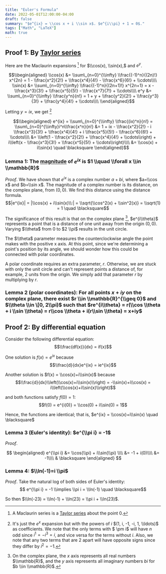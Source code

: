 ```yaml
---
title: "Euler's Formula"
date: 2022-05-01T12:00:00-04:00
draft: false
summary: "$e^{ix} = \\cos x + i \\sin x$. $e^{i\\pi} + 1 = 0$."
tags: ["Math", "LaTeX"]
math: true
---
```


## Proof 1: By [Taylor series](https://en.wikipedia.org/wiki/Taylor_series)

Here are the Maclaurin expansions [^1] for $\\cos(x), \\sin(x),$ and $e^y$.

[^1]: A Maclaurin series is a [Taylor series](https://en.wikipedia.org/wiki/Taylor_series) about the point 0.

$$\\begin{aligned} \\cos(x) &= \\sum\_{n=0}^{\\infty} \\frac{(-1)^n}{(2n)!} x^{2n} = 1 - \\frac{x^2}{2!} + \\frac{x^4}{4!} - \\frac{x^6}{6!} + \\cdots\\\\ \\sin(x) &= \\sum\_{n=0}^{\\infty} \\frac{(-1)^n}{(2n+1)!} x^{2n+1} = x - \\frac{x^3}{3!} + \\frac{x^5}{5!} - \\frac{x^7}{7!} + \\cdots\\\\ e^y &= \\sum\_{n=0}^{\\infty} \\frac{y^n}{n!} = 1 + y + \\frac{y^2}{2!} + \\frac{y^3}{3!} + \\frac{y^4}{4!} + \\cdots\\\\ \\end{aligned}$$

Letting $y = ix$, we get [^2]

$$\\begin{aligned} e^{ix} = \\sum\_{n=0}^{\\infty} \\frac{(ix)^n}{n!} = \\sum\_{n=0}^{\\infty}i^n\\frac{x^n}{n!} &= 1 + ix - \\frac{x^2}{2!} - i \\frac{x^3}{3!} + \\frac{x^4}{4!} + i \\frac{x^5}{5!} - \\frac{x^6}{6!} + \\cdots\\\\ &= \\left(1 - \\frac{x^2}{2!} + \\frac{x^4}{4!} + \\cdots\\right) + i\\left(x - \\frac{x^3}{3!} + \\frac{x^5}{5!} + \\cdots\\right)\\\\ &= \\cos(x) + i\\sin(x) \quad \blacksquare \\end{aligned}$$

[^2]: It's just the $e^x$ expansion but with the powers of $i$ $(1, i, -1, -i, 1, \\ldots)$ as coefficients. We note that the only terms with $ \\pm i$ will have $n$ odd since $i^1=-i^3=i$, and vice versa for the terms without $i$. Also, we note that any two terms that are 2 apart will have opposite signs since they differ by $i^2=-1$.

### Lemma 1: The [magnitude](https://en.wikipedia.org/wiki/Complex_number#Conjugate) of $e^{ix}$ is $1 \\quad \\forall x \\in \\mathbb{R}$

*Proof*. We have shown that $e^{ix}$ is a complex number $a+bi$, where $a=\\cos x$ and $b=\\sin x$. The magnitude of a complex number is its distance, on the complex plane, from $(0, 0)$. We find this distance using the distance formula. $$|e^{ix}| = |\\cos(x) + i\\sin(x)\\:| = \\sqrt{\\cos^2(x) + \\sin^2(x)} = \\sqrt{1} = 1 \quad \blacksquare$$

The significance of this result is that on the complex plane [^3], $e^{i\\theta}$ represents a point that is a distance of one unit away from the origin $(0, 0)$. Varying $\\theta$ from $0$ to $2 \\pi$ results in the unit circle.

[^3]: On the complex plane, the $x$ axis represents all real numbers $\\mathbb{R}$, and the $y$ axis represents all imaginary numbers $bi$ for $b \\in \\mathbb{R}$.

The $\\theta$ parameter measures the counterclockwise angle the point makes with the positive x axis. At this point, since we're determining a point's position by its angle, we should wonder how this could be connected with polar coordinates.

A polar coordinate requires an extra parameter, $r$. Otherwise, we are stuck with only the unit circle and can't represent points a distance of, for example, 2 units from the origin. We simply add that parameter $r$ by multiplying by $r$.

### Lemma 2 (polar coordinates): For all points $x+iy$ on the complex plane, there exist $r \\in \\mathbb{R}^{\\geq 0}$ and $\\theta \\in \[0, 2\\pi)$ such that $re^{i\\theta} = r(\\cos \\theta + i \\sin \\theta) = r\\cos \\theta + i(r\\sin \\theta) = x+iy$

## Proof 2: By differential equation

Consider the following differential equation: $$\\frac{df(x)}{dx} = if(x)$$

One solution is $f(x) = e^{ix}$ because $$\\frac{d}{dx}e^{ix} = ie^{ix}$$

Another solution is $f(x) = \\cos(x)+i\\sin(x)$ because$$\\frac{d}{dx}\\left(\\cos(x)+i\\sin(x)\\right) = -\\sin(x)+i\\cos(x) = i\\left(\\cos(x)+i\\sin(x)\\right)$$

and both functions satisfy $f(0) = 1$: $$f(0) = e^{i(0)} = \\cos(0) + i\\sin(0) = 1$$

Hence, the functions are identical; that is, $e^{ix} = \\cos(x)+i\\sin(x) \quad \blacksquare$

### Lemma 3 (Euler's identity): $e^{\\pi i} = -1$

*Proof*.

$$
\begin{aligned} e^{\\pi i} &= \\cos(\\pi) + i\\sin(\\pi) \\\\ &= -1 + i(0)\\\\ &= -1\\\\ & \blacksquare \end{aligned}
$$

### Lemma 4: $\\ln(-1)=i \\pi$

*Proof*. Take the natural log of both sides of Euler's identity: $$ e^{\\pi i} = -1 \\implies \\pi i = \\ln(-1) \quad \blacksquare$$

So then $\\ln(-23) = \\ln(-1) + \\ln(23) = \\pi i + \\ln(23)$.

